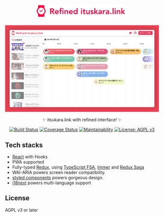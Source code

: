 <h1 align="center">
  <img src="https://raw.githubusercontent.com/neet/refined-itsukara-link/master/client/assets/logo-large.png" alt="Refined itsukara.link" width="300px"/>
</h1>

<img src="https://raw.githubusercontent.com/neet/refined-itsukara-link/master/public/screenshot.png" alt="Screenshot">

<p align="center">✨ itsukara.link with refined interface! ✨</p>

<p align="center">
  <a href="https://travis-ci.com/neet/refined-itsukara-link"><img src="https://travis-ci.com/neet/refined-itsukara-link.svg?branch=master" alt="Build Status" /></a>
  <a href="https://coveralls.io/github/neet/refined-itsukara-link?branch=master"><img src="https://coveralls.io/repos/github/neet/refined-itsukara-link/badge.svg?branch=master" alt="Coverage Status" /></a>
  <a href="https://codeclimate.com/github/neet/refined-itsukara-link/maintainability"><img src="https://api.codeclimate.com/v1/badges/cb0ea5f83783975442db/maintainability" alt="Maintainability" /></a>
  <a href="https://www.gnu.org/licenses/agpl-3.0"><img src="https://img.shields.io/badge/License-AGPL%20v3-blue.svg" alt="License: AGPL v3" /></a>
</p>


## Tech stacks
- [React](https://github.com/facebook/react) with Hooks
- PWA supported
- Fully-typed [Redux](https://github.com/reduxjs/redux), using [TypeScript FSA](https://github.com/aikoven/typescript-fsa), [Immer](https://github.com/mweststrate/immer) and [Redux Saga](https://github.com/redux-saga/redux-saga)
- WAI-ARIA powers screen reader compatibility.
- [styled components](https://github.com/styled-components/styled-components) powers gorgeous design.
- [i18next](https://github.com/i18next/i18next) powers multi-language support

## License
AGPL v3 or later

